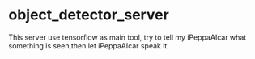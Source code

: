 # object_detector_server
This server use tensorflow as main tool, try to tell my iPeppaAIcar what something is seen,then let iPeppaAIcar speak it.
